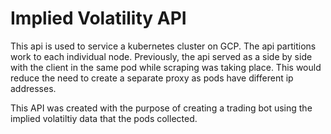 # Implied Volatility API
This api is used to service a kubernetes cluster on GCP. The api partitions work to each individual node. Previously, the api served as a side by side with the client in the same pod while scraping was taking place. This would reduce the need to create a separate proxy as pods have different ip addresses. 

This API was created with the purpose of creating a trading bot using the implied volatiltiy data that the pods collected.
